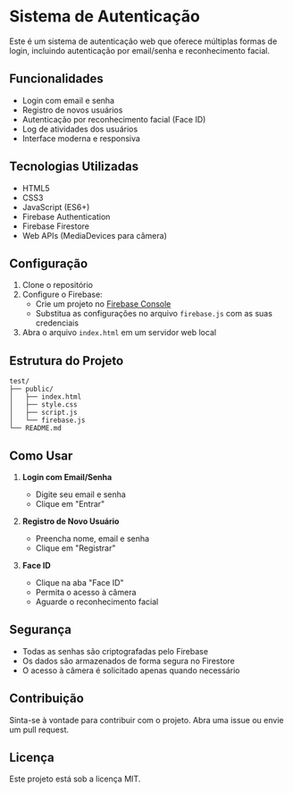 # Sistema de Autenticação

Este é um sistema de autenticação web que oferece múltiplas formas de login, incluindo autenticação por email/senha e reconhecimento facial.

## Funcionalidades

- Login com email e senha
- Registro de novos usuários
- Autenticação por reconhecimento facial (Face ID)
- Log de atividades dos usuários
- Interface moderna e responsiva

## Tecnologias Utilizadas

- HTML5
- CSS3
- JavaScript (ES6+)
- Firebase Authentication
- Firebase Firestore
- Web APIs (MediaDevices para câmera)

## Configuração

1. Clone o repositório
2. Configure o Firebase:
   - Crie um projeto no [Firebase Console](https://console.firebase.google.com)
   - Substitua as configurações no arquivo `firebase.js` com as suas credenciais
3. Abra o arquivo `index.html` em um servidor web local

## Estrutura do Projeto

```
test/
├── public/
│   ├── index.html
│   ├── style.css
│   ├── script.js
│   └── firebase.js
└── README.md
```

## Como Usar

1. **Login com Email/Senha**
   - Digite seu email e senha
   - Clique em "Entrar"

2. **Registro de Novo Usuário**
   - Preencha nome, email e senha
   - Clique em "Registrar"

3. **Face ID**
   - Clique na aba "Face ID"
   - Permita o acesso à câmera
   - Aguarde o reconhecimento facial

## Segurança

- Todas as senhas são criptografadas pelo Firebase
- Os dados são armazenados de forma segura no Firestore
- O acesso à câmera é solicitado apenas quando necessário

## Contribuição

Sinta-se à vontade para contribuir com o projeto. Abra uma issue ou envie um pull request.

## Licença

Este projeto está sob a licença MIT. 